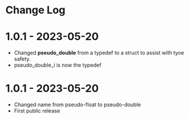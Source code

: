 # Change Log

# 1.0.1 - 2023-05-20

* Changed **pseudo_double** from a typedef to a struct to assist with tyoe safety.
* pseudo_double_i is now the typedef

# 1.0.1 - 2023-05-20

* Changed name from pseudo-float to pseudo-double
* First public release

